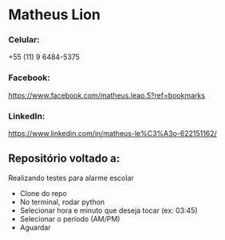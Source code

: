 # Matheus Lion

### Celular: 
+55 (11) 9 6484-5375

### Facebook: 
https://www.facebook.com/matheus.leao.5?ref=bookmarks

### LinkedIn: 
https://www.linkedin.com/in/matheus-le%C3%A3o-622151162/

## Repositório voltado a: 
Realizando testes para alarme escolar

* Clone do repo
* No terminal, rodar python <nome do arquivo do alarme>
* Selecionar hora e minuto que deseja tocar (ex: 03:45)
* Selecionar o período (AM/PM)
* Aguardar
